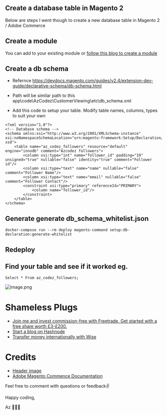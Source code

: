 ## Create a database table in Magento 2

Below are steps I went though to create a new database table in Magento 2 / Adobe Commerce

## Create a module

You can add to your existing module or [follow this blog to create a module](https://blog.azcodez.com/magento-2-create-a-module-in-magento-2)

## Create a db schema

*   Refernce <https://devdocs.magento.com/guides/v2.4/extension-dev-guide/declarative-schema/db-schema.html>

*   Path will be similar path to this
    app\code\AzCodez\CustomerViewing\etc\db\_schema.xml

*   Add this code to setup your table. Modify table names, columns, types to suit your own

<!---->

    <?xml version="1.0"?>
    <!-- Database schema -->
    <schema xmlns:xsi="http://www.w3.org/2001/XMLSchema-instance" xsi:noNamespaceSchemaLocation="urn:magento:framework:Setup/Declaration/Schema/etc/schema. xsd">
        <table name="az_codez_followers" resource="default" engine="innodb" comment="Azcodez followers">
            <column xsi:type="int" name="follower_id" padding="19" unsigned="true" nullable="false" identity="true" comment="Follower id"/>
            <column xsi:type="text" name="name" nullable="false" comment="Follower Name"/>
            <column xsi:type="text" name="email" nullable="false" comment="Follower Contact"/>
            <constraint xsi:type="primary" referenceId="PRIMARY">
                <column name="follower_id"/>
            </constraint>
        </table>
    </schema>

## Generate  generate db\_schema\_whitelist.json

    docker-compose run --rm deploy magento-command setup:db-declaration:generate-whitelist

## Redeploy

## Find your table and see if it worked eg.

    Select * From az_codez_followers;

![image.png](https://cdn.hashnode.com/res/hashnode/image/upload/v1646408394493/fzvAB2a3I.png)

# Shameless Plugs

*   [Join me and invest commission-free with Freetrade. Get started with a free share worth £3-£200.](https://magic.freetrade.io/join/asrin/447192e9)
*   [Start a blog on Hashnode](https://hashnode.com/@azcodez/joinme)
*   [Transfer money internationally with Wise](https://wise.com/invite/ath/asrind)

# Credits

*   [Header image](https://unsplash.com/photos/nME9TubZtSo)
*   [Adobe Magento Commence Documentation](https://devdocs.magento.com)

Feel free to comment with questions or feedback✌️

Happy coding,

Az 👨🏾‍💻